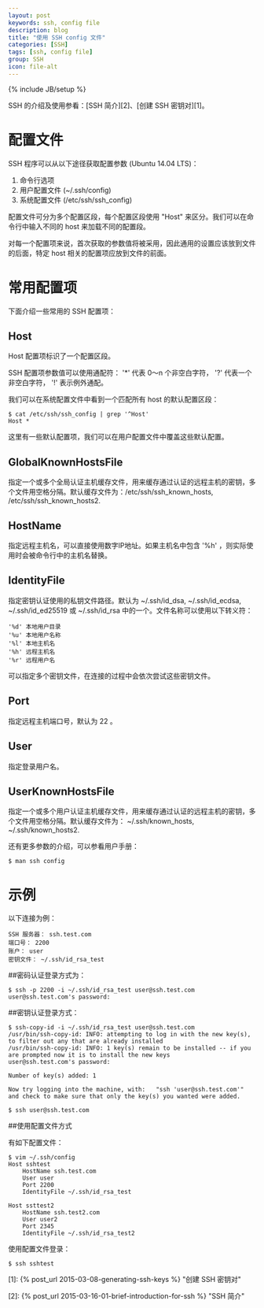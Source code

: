 ```yaml
---
layout: post
keywords: ssh, config file
description: blog
title: "使用 SSH config 文件"
categories: [SSH]
tags: [ssh, config file]
group: SSH
icon: file-alt
---
```

{% include JB/setup %}

SSH 的介绍及使用参看：[SSH 简介][2]、[创建 SSH 密钥对][1]。

# 配置文件

SSH 程序可以从以下途径获取配置参数 (Ubuntu 14.04 LTS)：

1. 命令行选项
2. 用户配置文件 (~/.ssh/config)
3. 系统配置文件 (/etc/ssh/ssh_config)

<!--excerpt-->

配置文件可分为多个配置区段，每个配置区段使用 "Host" 来区分。我们可以在命令行中输入不同的 host 来加载不同的配置段。

对每一个配置项来说，首次获取的参数值将被采用，因此通用的设置应该放到文件的后面，特定 host 相关的配置项应放到文件的前面。

# 常用配置项

下面介绍一些常用的 SSH 配置项：

## Host

Host 配置项标识了一个配置区段。

SSH 配置项参数值可以使用通配符： '*' 代表 0～n 个非空白字符， '?' 代表一个非空白字符， '!' 表示例外通配。

我们可以在系统配置文件中看到一个匹配所有 host 的默认配置区段：

    $ cat /etc/ssh/ssh_config | grep '^Host'
    Host *

这里有一些默认配置项，我们可以在用户配置文件中覆盖这些默认配置。

## GlobalKnownHostsFile

指定一个或多个全局认证主机缓存文件，用来缓存通过认证的远程主机的密钥，多个文件用空格分隔。默认缓存文件为：/etc/ssh/ssh_known_hosts, /etc/ssh/ssh_known_hosts2.

## HostName

指定远程主机名，可以直接使用数字IP地址。如果主机名中包含 '%h' ，则实际使用时会被命令行中的主机名替换。

## IdentityFile

指定密钥认证使用的私钥文件路径。默认为 ~/.ssh/id_dsa, ~/.ssh/id_ecdsa, ~/.ssh/id_ed25519 或 ~/.ssh/id_rsa 中的一个。文件名称可以使用以下转义符：

    '%d' 本地用户目录
    '%u' 本地用户名称
    '%l' 本地主机名
    '%h' 远程主机名
    '%r' 远程用户名

可以指定多个密钥文件，在连接的过程中会依次尝试这些密钥文件。

## Port

指定远程主机端口号，默认为 22 。

## User

指定登录用户名。

## UserKnownHostsFile

指定一个或多个用户认证主机缓存文件，用来缓存通过认证的远程主机的密钥，多个文件用空格分隔。默认缓存文件为： ~/.ssh/known_hosts, ~/.ssh/known_hosts2.

还有更多参数的介绍，可以参看用户手册：

    $ man ssh config

# 示例

以下连接为例：

    SSH 服务器： ssh.test.com
    端口号： 2200
    账户： user
    密钥文件： ~/.ssh/id_rsa_test

##密码认证登录方式为：

    $ ssh -p 2200 -i ~/.ssh/id_rsa_test user@ssh.test.com
    user@ssh.test.com's password:

##密钥认证登录方式：

    $ ssh-copy-id -i ~/.ssh/id_rsa_test user@ssh.test.com
    /usr/bin/ssh-copy-id: INFO: attempting to log in with the new key(s), to filter out any that are already installed
    /usr/bin/ssh-copy-id: INFO: 1 key(s) remain to be installed -- if you are prompted now it is to install the new keys
    user@ssh.test.com's password:

    Number of key(s) added: 1

    Now try logging into the machine, with:   "ssh 'user@ssh.test.com'"
    and check to make sure that only the key(s) you wanted were added.

    $ ssh user@ssh.test.com

##使用配置文件方式

有如下配置文件：

    $ vim ~/.ssh/config
    Host sshtest
        HostName ssh.test.com
        User user
        Port 2200
        IdentityFile ~/.ssh/id_rsa_test

    Host ssttest2
        HostName ssh.test2.com
        User user2
        Port 2345
        IdentityFile ~/.ssh/id_rsa_test2

使用配置文件登录：

    $ ssh sshtest

[1]: {% post_url 2015-03-08-generating-ssh-keys %} "创建 SSH 密钥对"

[2]: {% post_url 2015-03-16-01-brief-introduction-for-ssh %} "SSH 简介"
